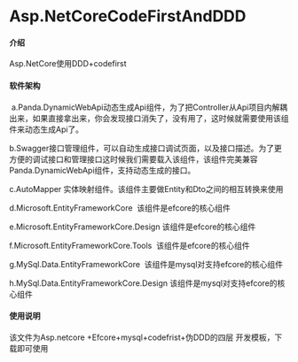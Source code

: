 # Asp.NetCoreCodeFirstAndDDD

#### 介绍
Asp.NetCore使用DDD+codefirst

#### 软件架构
 a.Panda.DynamicWebApi动态生成Api组件，为了把Controller从Api项目内解耦出来，如果直接拿出来，你会发现接口消失了，没有用了，这时候就需要使用该组件来动态生成Api了。

 b.Swagger接口管理组件，可以自动生成接口调试页面，以及接口描述。为了更方便的调试接口和管理接口这时候我们需要载入该组件，该组件完美兼容Panda.DynamicWebApi组件，支持动态生成的接口。

 c.AutoMapper 实体映射组件。该组件主要做Entity和Dto之间的相互转换来使用

 d.Microsoft.EntityFrameworkCore  该组件是efcore的核心组件

 e.Microsoft.EntityFrameworkCore.Design 该组件是efcore的核心组件

 f.Microsoft.EntityFrameworkCore.Tools  该组件是efcore的核心组件

 g.MySql.Data.EntityFrameworkCore  该组件是mysql对支持efcore的核心组件

 h.MySql.Data.EntityFrameworkCore.Design 该组件是mysql对支持efcore的核心组件
         



#### 使用说明
该文件为Asp.netcore +Efcore+mysql+codefrist+伪DDD的四层 开发模板，下载即可使用
